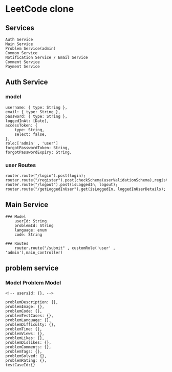 # LeetCode clone

## Services

    Auth Service
    Main Service
    Problem Service(admin)
    Common Service
    Notification Service / Email Service
    Comment Service
    Payment Service

## Auth Service

### model

    username: { type: String },
    email: { type: String },
    password: { type: String },
    loggedInAt: [Date],
    accessToken: {
        type: String,
        select: false,
    },
    role:['admin' , 'user']
    forgotPasswordToken: String,
    forgotPasswordExpiry: String,

### user Routes

    router.route("/login").post(login);
    router.route("/register").post(checkSchema(userValidationSchema),registerUser);
    router.route("/logout").post(isLoggedIn, logout);
    router.route("/getLoggedInUser").get(isLoggedIn, loggedInUserDetails);

## Main Service

    ### Model
        userId: String
        problemId: String
        language: enum
        code: String

    ### Routes
        router.route("/submit" , customRole('user' , 'admin'),main_controller)

## problem service

### Model Problem Model

    <!-- usersId: {}, -->

    problemDescription: {},
    problemImage: {},
    problemCode: {},
    problemTestCases: {},
    problemLanguage: {},
    problemDifficulty: {},
    problemTime: {},
    problemViews: {},
    problemLikes: {},
    problemDislikes: {},
    problemComments: {},
    problemTags: {},
    problemSolved: {},
    problemRating: {},
    testCaseId:{}
